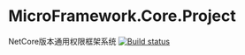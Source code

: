 # MicroFramework.Core.Project
NetCore版本通用权限框架系统
[![Build status](https://dev.azure.com/gbstudynetcore/MicroFramework.Core/_apis/build/status/MicroFramework.Core-ASP.NET%20Core-CI)](https://dev.azure.com/gbstudynetcore/MicroFramework.Core/_build/latest?definitionId=-1)

